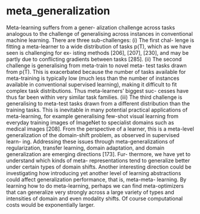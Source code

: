 # meta_generalization
Meta-learning suffers from a gener- alization challenge across tasks analogous to the challenge of generalising across instances in conventional machine learning. There are three sub-challenges: (i) The first chal- lenge is fitting a meta-learner to a wide distribution of tasks p(T), which as we have seen is challenging for ex- isting methods [206], [207], [230], and may be partly due to conflicting gradients between tasks [285]. (ii) The second challenge is generalising from meta-train to novel meta- test tasks drawn from p(T). This is exacerbated because the number of tasks available for meta-training is typically low (much less than the number of instances available in conventional supervised learning), making it difficult to fit complex task distributions. Thus meta-learners’ biggest suc- cesses have thus far been within very similar task families. (iii) The third challenge is generalising to meta-test tasks drawn from a different distribution than the training tasks. This is inevitable in many potential practical applications of meta-learning, for example generalising few-shot visual learning from everyday training images of ImageNet to specialist domains such as medical images [208]. From the perspective of a learner, this is a meta-level generalization of the domain-shift problem, as observed in supervised learn- ing. Addressing these issues through meta-generalizations
of regularization, transfer learning, domain adaptation, and domain generalization are emerging directions [173]. Fur- thermore, we have yet to understand which kinds of meta- representations tend to generalize better under certain types of domain shifts. Another interesting direction could be investigating
how introducing yet another level of learning abstractions could affect generalization performance, that is, meta-meta- learning. By learning how to do meta-learning, perhaps we can find meta-optimizers that can generalize very strongly across a large variety of types and intensities of domain and even modality shifts. Of course computational costs would be exponentially larger.
<!-- REFERENCE -->
